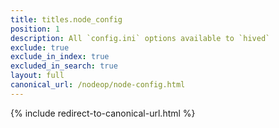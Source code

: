 ```yaml
---
title: titles.node_config
position: 1
description: All `config.ini` options available to `hived`
exclude: true
exclude_in_index: true
excluded_in_search: true
layout: full
canonical_url: /nodeop/node-config.html
---
```

{% include redirect-to-canonical-url.html %}
